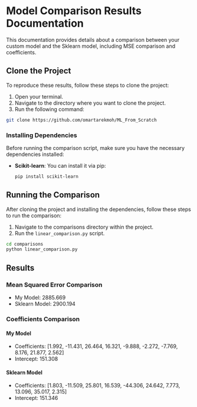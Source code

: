 # Model Comparison Results Documentation

This documentation provides details about a comparison between your custom model and the Sklearn model, including MSE comparison and coefficients.

## Clone the Project

To reproduce these results, follow these steps to clone the project:

1. Open your terminal.
2. Navigate to the directory where you want to clone the project.
3. Run the following command:

```bash
git clone https://github.com/omartarekmoh/ML_From_Scratch
```
### Installing Dependencies

Before running the comparison script, make sure you have the necessary dependencies installed:

- **Scikit-learn**: You can install it via pip:

  ```bash
  pip install scikit-learn
  ```

## Running the Comparison

After cloning the project and installing the dependencies, follow these steps to run the comparison:

1. Navigate to the comparisons directory within the project.
2. Run the `linear_comparison.py` script.

```bash
cd comparisons
python linear_comparison.py
```
## Results

### Mean Squared Error Comparison
- My Model: 2885.669
- Sklearn Model: 2900.194

### Coefficients Comparison

#### My Model
- Coefficients: [1.992, -11.431, 26.464, 16.321, -9.888, -2.272, -7.769, 8.176, 21.877, 2.562]
- Intercept: 151.308

#### Sklearn Model
- Coefficients: [1.803, -11.509, 25.801, 16.539, -44.306, 24.642, 7.773, 13.096, 35.017, 2.315]
- Intercept: 151.346
